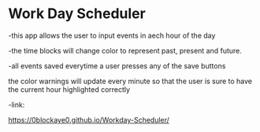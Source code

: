 # Work Day Scheduler
-this app allows the user to input events in aech hour of the day

-the time blocks will change color to represent past, present and future.

-all events saved everytime a user presses any of the save buttons

the color warnings will update every minute so that the user is sure to have the current hour highlighted correctly

-link:

https://0blockaye0.github.io/Workday-Scheduler/
